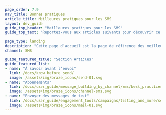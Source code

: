 ```yaml
---
page_order: 7.9
nav_title: Bonnes pratiques
article_title: Meilleures pratiques pour les SMS
layout: dev_guide
guide_top_header: "Meilleures pratiques pour les SMS"
guide_top_text: "Reportez-vous aux articles suivants pour découvrir ce que vous devez savoir et vérifier avant l’envoi de messages SMS. "

page_type: landing
description: "Cette page d’accueil est la page de référence des meilleures pratiques qui mettent en évidence les choses que vous devez connaître et vérifier avant d’envoyer des messages."
channel: SMS

guide_featured_title: "Section Articles"
guide_featured_list:
- name: "À savoir avant l’envoi"
  link: /docs/know_before_send/
  image: /assets/img/braze_icons/send-01.svg
- name: "Abonnements"
  link: /docs/user_guide/message_building_by_channel/sms/best_practices/opt-ins/
  image: /assets/img/braze_icons/channel-sms.svg
- name: "Envoyer des messages de test"
  link: /docs/user_guide/engagement_tools/campaigns/testing_and_more/sending_test_messages/
  image: /assets/img/braze_icons/mail-01.svg
---
```


<br><br>
